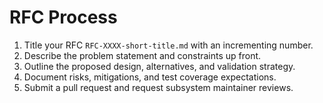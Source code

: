 # RFC Process

1. Title your RFC `RFC-XXXX-short-title.md` with an incrementing number.
2. Describe the problem statement and constraints up front.
3. Outline the proposed design, alternatives, and validation strategy.
4. Document risks, mitigations, and test coverage expectations.
5. Submit a pull request and request subsystem maintainer reviews.
